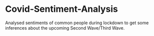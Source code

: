 # Covid-Sentiment-Analysis
Analysed sentiments of common people during lockdown to get some inferences about the upcoming Second Wave/Third Wave.
